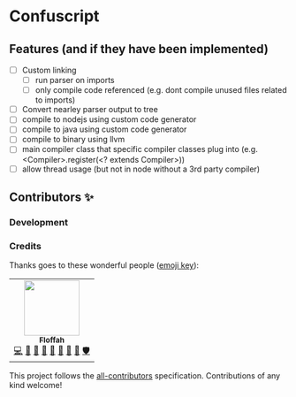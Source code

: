 # Confuscript

## Features (and if they have been implemented)

- [ ] Custom linking
  - [ ] run parser on imports
  - [ ] only compile code referenced (e.g. dont compile unused files related to imports)
- [ ] Convert nearley parser output to tree
- [ ] compile to nodejs using custom code generator
- [ ] compile to java using custom code generator
- [ ] compile to binary using llvm
- [ ] main compiler class that specific compiler classes plug into (e.g. \<Compiler\>.register(\<? extends Compiler\>))
- [ ] allow thread usage (but not in node without a 3rd party compiler)

## Contributors ✨

### Development



### Credits

Thanks goes to these wonderful people ([emoji key](https://allcontributors.org/docs/en/emoji-key)):

<!-- ALL-CONTRIBUTORS-LIST:START - Do not remove or modify this section -->
<!-- prettier-ignore-start -->
<!-- markdownlint-disable -->
<table>
  <tr>
    <td align="center"><a href="https://discord.gg/bc8Y2y9"><img src="https://avatars0.githubusercontent.com/u/27270386?v=4?s=100" width="100px;" alt=""/><br /><sub><b>Floffah</b></sub></a><br /><a href="https://github.com/confuscript/confuscript/commits?author=Floffah" title="Code">💻</a> <a href="https://github.com/confuscript/confuscript/commits?author=Floffah" title="Documentation">📖</a> <a href="#design-Floffah" title="Design">🎨</a> <a href="#ideas-Floffah" title="Ideas, Planning, & Feedback">🤔</a> <a href="#projectManagement-Floffah" title="Project Management">📆</a> <a href="#question-Floffah" title="Answering Questions">💬</a> <a href="https://github.com/confuscript/confuscript/pulls?q=is%3Apr+reviewed-by%3AFloffah" title="Reviewed Pull Requests">👀</a> <a href="#research-Floffah" title="Research">🔬</a> <a href="#security-Floffah" title="Security">🛡️</a></td>
  </tr>
</table>

<!-- markdownlint-restore -->
<!-- prettier-ignore-end -->

<!-- ALL-CONTRIBUTORS-LIST:END -->

This project follows the [all-contributors](https://github.com/all-contributors/all-contributors) specification.
Contributions of any kind welcome!
